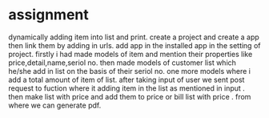 # assignment
dynamically adding item into list and print. create a project and create a app then link them by adding in urls. add app in the installed app in the setting of project. firstly i had made models of item and mention their properties like price,detail,name,seriol no. then made models of customer list which he/she add in list on the basis of their seriol no. one more models where i add a total amount of item of list. after taking input of user we sent post request to fuction where it adding item in the list as mentioned in input . then make list with price and add them to price or bill list with price . from where we can generate pdf.
